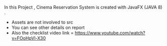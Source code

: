 In this Project , Cinema Reservation System is created with JavaFX (JAVA 8) . 
- Assets are not involved to src
- You can see other details on report
- Also the checklist video link = https://www.youtube.com/watch?v=FOoHpVl-X30
